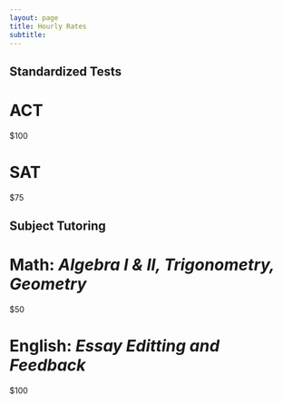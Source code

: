 ```yaml
---
layout: page
title: Hourly Rates
subtitle: 
---
```


 ## Standardized Tests
 # ACT
 
 $100
 
 # SAT
 
 $75
 
 ## Subject Tutoring
 # Math: _Algebra I & II, Trigonometry, Geometry_
 
 $50
 
 # English: _Essay Editting and Feedback_
 
 $100
 


